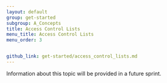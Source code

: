 ```yaml
---
layout: default
group: get-started
subgroup: A_Concepts
title: Access Control Lists
menu_title: Access Control Lists
menu_order: 3


github_link: get-started/access_control_lists.md
---
```

Information about this topic will be provided in a future sprint.